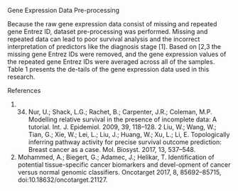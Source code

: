 Gene Expression Data Pre-processing

Because the raw gene expression data consist of missing and repeated gene Entrez ID, dataset pre-processing was performed. Missing and repeated data can lead to poor survival analysis and the incorrect interpretation of predictors like the diagnosis stage [1]. Based on [2,3 the missing gene Entrez IDs were removed, and the gene expression values of the repeated gene Entrez IDs were averaged across all of the samples. Table 1 presents the de-tails of the gene expression data used in this research. 

References
1. 34.	Nur, U.; Shack, L.G.; Rachet, B.; Carpenter, J.R.; Coleman, M.P. Modelling relative survival in the presence of incomplete data: A tutorial. Int. J. Epidemiol. 2009, 39, 118–128.
2	Liu, W.; Wang, W.; Tian, G.; Xie, W.; Lei, L.; Liu, J.; Huang, W.; Xu, L.; Li, E. Topologically inferring pathway activity for precise survival outcome prediction: Breast cancer as a case. Mol. Biosyst. 2017, 13, 537–548.
3.	Mohammed, A.; Biegert, G.; Adamec, J.; Helikar, T. Identification of potential tissue-specific cancer biomarkers and devel-opment of cancer versus normal genomic classifiers. Oncotarget 2017, 8, 85692–85715, doi:10.18632/oncotarget.21127.
